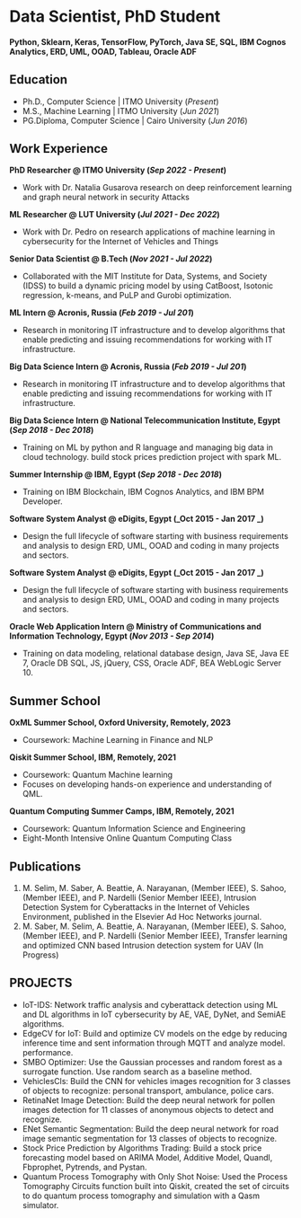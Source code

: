 # Data Scientist, PhD Student

#### Python, Sklearn, Keras, TensorFlow, PyTorch, Java SE, SQL, IBM Cognos Analytics, ERD, UML, OOAD, Tableau, Oracle ADF
 
## Education
- Ph.D., Computer Science | ITMO University (_Present_)								       		
- M.S., Machine Learning | ITMO University (_Jun 2021_)
- PG.Diploma, Computer Science | Cairo University (_Jun 2016_)

## Work Experience
**PhD Researcher @ ITMO University (_Sep 2022 - Present_)**
- Work with Dr. Natalia Gusarova research on deep reinforcement learning and graph neural network in security Attacks

**ML Researcher @ LUT University (_Jul 2021 - Dec 2022_)**
- Work with Dr. Pedro on research applications of machine learning in cybersecurity for the Internet of Vehicles and Things

**Senior Data Scientist @ B.Tech (_Nov 2021 - Jul 2022_)**
- Collaborated with the MIT Institute for Data, Systems, and Society (IDSS) to build a dynamic pricing model by using CatBoost, Isotonic regression, k-means, and PuLP and Gurobi optimization.

**ML Intern @ Acronis, Russia (_Feb 2019 - Jul 201_)**
- Research in monitoring IT infrastructure and to develop algorithms that enable predicting and issuing recommendations for working with IT infrastructure.

**Big Data Science Intern @ Acronis, Russia (_Feb 2019 - Jul 201_)**
- Research in monitoring IT infrastructure and to develop algorithms that enable predicting and issuing recommendations for working with IT infrastructure.
  
**Big Data Science Intern @ National Telecommunication Institute, Egypt (_Sep 2018 - Dec 2018_)**
- Training on ML by python and R language and managing big data in cloud technology. build stock prices prediction project with spark ML.

**Summer Internship @ IBM, Egypt (_Sep 2018 - Dec 2018_)**
- Training on IBM Blockchain, IBM Cognos Analytics, and IBM BPM Developer.

**Software System Analyst @ eDigits, Egypt (_Oct 2015 - Jan 2017 _)**
- Design the full lifecycle of software starting with business requirements and analysis to design ERD, UML, OOAD and coding in many projects and sectors.

**Software System Analyst @ eDigits, Egypt (_Oct 2015 - Jan 2017 _)**
- Design the full lifecycle of software starting with business requirements and analysis to design ERD, UML, OOAD and coding in many projects and sectors.

    
**Oracle Web Application Intern @ Ministry of Communications and Information Technology, Egypt (_Nov 2013 - Sep 2014_)**
- Training on data modeling, relational database design, Java SE, Java EE 7, Oracle DB SQL, JS, jQuery, CSS, Oracle ADF, BEA WebLogic Server 10.

## Summer School
**OxML Summer School, Oxford University, Remotely, 2023**
- Coursework: Machine Learning in Finance and NLP

**Qiskit Summer School, IBM, Remotely, 2021**
- Coursework: Quantum Machine learning
- Focuses on developing hands-on experience and understanding of QML.

**Quantum Computing Summer Camps, IBM, Remotely, 2021**
- Coursework: Quantum Information Science and Engineering
- Eight-Month Intensive Online Quantum Computing Class


## Publications
1. M. Selim, M. Saber, A. Beattie, A. Narayanan, (Member IEEE), S. Sahoo, (Member IEEE), and P. Nardelli (Senior Member IEEE), Intrusion Detection System for Cyberattacks in the Internet of Vehicles Environment, published in the Elsevier Ad Hoc Networks journal.
2. M. Saber, M. Selim, A. Beattie, A. Narayanan, (Member IEEE), S. Sahoo, (Member IEEE), and P. Nardelli (Senior Member IEEE), Transfer learning and optimized CNN based Intrusion detection system for UAV (In Progress)

## PROJECTS
- IoT-IDS: Network traffic analysis and cyberattack detection using ML and DL algorithms in IoT cybersecurity by AE, VAE, DyNet, and SemiAE algorithms.
- EdgeCV for IoT: Build and optimize CV models on the edge by reducing inference time and sent information through MQTT and analyze model. performance.
- SMBO Optimizer: Use the Gaussian processes and random forest as a surrogate function. Use random search as a baseline method.
- VehiclesCls: Build the CNN for vehicles images recognition for 3 classes of objects to recognize: personal transport, ambulance, police cars.
- RetinaNet Image Detection: Build the deep neural network for pollen images detection for 11 classes of anonymous objects to detect and recognize.
- ENet Semantic Segmentation: Build the deep neural network for road image semantic segmentation for 13 classes of objects to recognize.
- Stock Price Prediction by Algorithms Trading: Build a stock price forecasting model based on ARIMA Model, Additive Model, Quandl, Fbprophet, Pytrends, and Pystan.
- Quantum Process Tomography with Only Shot Noise: Used the Process Tomography Circuits function built into Qiskit, created the set of circuits to do quantum process tomography and simulation with a Qasm simulator.
